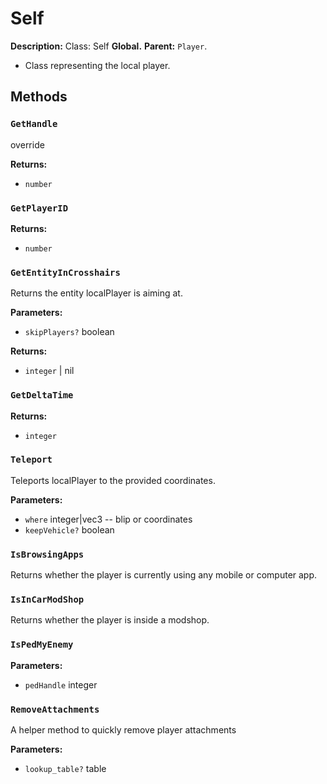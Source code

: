 # Self

**Description:** Class: Self
**Global.**
**Parent:** `Player`.
- Class representing the local player.

## Methods

### `GetHandle`

override


**Returns:**
- `number` 

### `GetPlayerID`


**Returns:**
- `number` 

### `GetEntityInCrosshairs`

Returns the entity localPlayer is aiming at.

**Parameters:**
- `skipPlayers?` boolean

**Returns:**
- `integer` | nil

### `GetDeltaTime`


**Returns:**
- `integer` 

### `Teleport`

Teleports localPlayer to the provided coordinates.

**Parameters:**
- `where` integer|vec3 -- blip or coordinates
- `keepVehicle?` boolean

### `IsBrowsingApps`

Returns whether the player is currently using any mobile or computer app.


### `IsInCarModShop`

Returns whether the player is inside a modshop.


### `IsPedMyEnemy`

**Parameters:**
- `pedHandle` integer

### `RemoveAttachments`

A helper method to quickly remove player attachments

**Parameters:**
- `lookup_table?` table

